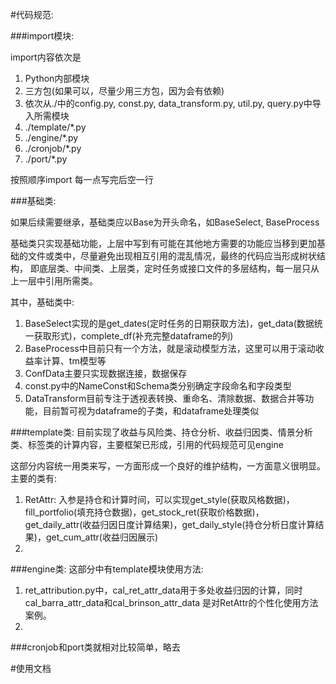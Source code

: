 #代码规范:

###import模块:

import内容依次是
1. Python内部模块
2. 三方包(如果可以，尽量少用三方包，因为会有依赖)
3. 依次从./中的config.py, const.py, data_transform.py, util.py, query.py中导入所需模块
4. ./template/*.py
5. ./engine/*.py
6. ./cronjob/*.py
7. ./port/*.py

按照顺序import 每一点写完后空一行

###基础类:

如果后续需要继承，基础类应以Base为开头命名，如BaseSelect, BaseProcess

基础类只实现基础功能，上层中写到有可能在其他地方需要的功能应当移到更加基础的文件或类中，尽量避免出现相互引用的混乱情况，最终的代码应当形成树状结构，
即底层类、中间类、上层类，定时任务或接口文件的多层结构，每一层只从上一层中引用所需类。

其中，基础类中:
1. BaseSelect实现的是get_dates(定时任务的日期获取方法)，get_data(数据统一获取形式)，complete_df(补充完整dataframe的列)
2. BaseProcess中目前只有一个方法，就是滚动模型方法，这里可以用于滚动收益率计算、tm模型等
3. ConfData主要只实现数据连接，数据保存
4. const.py中的NameConst和Schema类分别确定字段命名和字段类型
5. DataTransform目前专注于透视表转换、重命名、清除数据、数据合并等功能，目前暂可视为dataframe的子类，和dataframe处理类似

###template类:
目前实现了收益与风险类、持仓分析、收益归因类、情景分析类、标签类的计算内容，主要框架已形成，引用的代码规范可见engine

这部分内容统一用类来写，一方面形成一个良好的维护结构，一方面意义很明显。主要的类有:
1. RetAttr: 入参是持仓和计算时间，可以实现get_style(获取风格数据)，fill_portfolio(填充持仓数据)，get_stock_ret(获取价格数据)，
   get_daily_attr(收益归因日度计算结果)，get_daily_style(持仓分析日度计算结果)，get_cum_attr(收益归因展示)
2. 



###engine类:
这部分中有template模块使用方法:
1. ret_attribution.py中，cal_ret_attr_data用于多处收益归因的计算，同时cal_barra_attr_data和cal_brinson_attr_data
   是对RetAttr的个性化使用方法案例。
2. 

###cronjob和port类就相对比较简单，略去



#使用文档
###




